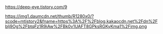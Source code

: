https://deep-eye.tistory.com/9

https://img1.daumcdn.net/thumb/R1280x0/?scode=mtistory2&fname=https%3A%2F%2Fblog.kakaocdn.net%2Fdn%2Fblj9Og%2FbtqFz1R9iAw%2FBk0v1UAFT8GPksRGKyKma1%2Fimg.png
